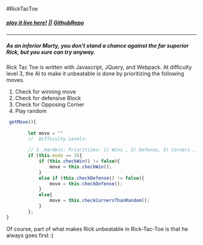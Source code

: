 #RickTacToe
##### [play it live here!](https://thelastsultan.github.io/RickTacToeJS/) || [GithubRepo](https://github.com/TheLastSultan/RickTacToeJS/) 

___
##### As an inferior Morty, you don't stand a chance against the far superior Rick, but you sure can try anyway.


Rick Tac Toe is written with Javascript, JQuery, and Webpack. At difficulty level 3, the AI to make it unbeatable is done by prioritizing the following moves.</br>
1. Check for winning move </br>
2. Check for defensive Block</br>
3. Check for Opposing Corner</br>
4. Play random  </br>

```javascript
 getMove(){
        
        let move = ""
        //  Difficulty Levels:
        
        // 3..Hardest: Prioritizes: 1) Wins , 2) Defense, 3) Corners ,   
        if (this.mode == 3){
            if (this.checkWin() != false){
                move = this.checkWin(); 
            } 
            else if (this.checkDefense() != false){
                move = this.checkDefense(); 
            }  
            else{
                move = this.checkCornersThanRandom();     
            }
        };
}
```
Of course, part of what makes Rick unbeatable in Rick-Tac-Toe is that he always goes first :) 
